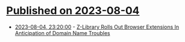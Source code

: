 # [Published on 2023-08-04](index.md)

* [2023-08-04, 23:20:00](https://yro.slashdot.org/story/23/08/04/1924258/z-library-rolls-out-browser-extensions-in-anticipation-of-domain-name-troubles?utm_source=rss1.0mainlinkanon&utm_medium=feed) - [Z-Library Rolls Out Browser Extensions In Anticipation of Domain Name Troubles](https://yro.slashdot.org/story/23/08/04/1924258/z-library-rolls-out-browser-extensions-in-anticipation-of-domain-name-troubles?utm_source=rss1.0mainlinkanon&utm_medium=feed)
